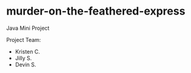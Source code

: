 # murder-on-the-feathered-express
Java Mini Project

Project Team:
* Kristen C.
* Jilly S.
* Devin S.
